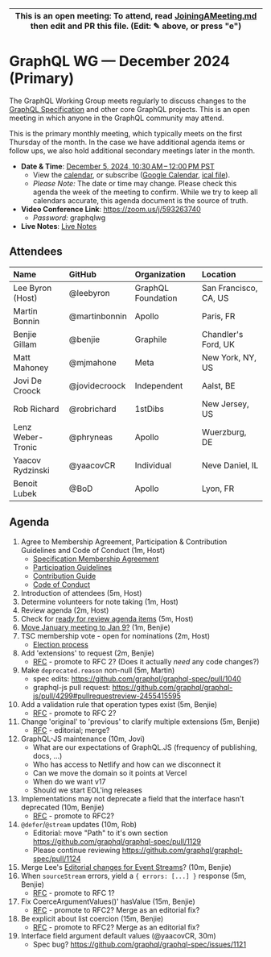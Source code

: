 <!--

# How to join (copied directly from /JoiningAMeeting.md)

Hello! You're welcome to join our working group meeting and add to the agenda by
following these three steps:

1.  Add your name to the list of attendees (in alphabetical order).

    - To respect meeting size, attendees should be relevant to the agenda. That
      means we expect most who join the meeting to participate in discussion. If
      you'd rather just watch, check out our [YouTube][].

    - Please include the organization (or project) you represent, and the
      location (including [country code][]) you expect to be located in during
      the meeting.

    - If you're willing to help take notes, add "✏️" after your name (eg. Ada
      Lovelace ✏). This is hugely helpful!

2.  If relevant, add your topic to the agenda (sorted by expected time).

    - Every agenda item has four parts: 1) the topic, 2) an expected time
      constraint, 3) who's leading the discussion, and 4) a list of any relevant
      links (RFC docs, issues, PRs, presentations, etc). Follow the format of
      existing agenda items.

    - Know what you want to get out of the agenda topic - what feedback do you
      need? What questions do you need answered? Are you looking for consensus
      or just directional feedback?

    - If your topic is a new proposal it's likely an ["RFC 0"][rfc stages]. The
      barrier of entry for documenting new proposals is intentionally low,
      writing a few sentences about the problem you're trying to solve and the
      rough shape of your proposed solution is normally sufficient.

      You can create a link for this:

      - As an issue against the graphql-wg repo.
      - As a GitHub discussion in the graphql-wg repo.
      - As an RFC document into the rfcs/ folder of the graphql-wg repo.

3.  Review our guidelines and agree to our Spec Membership & CLA.

    - Review and understand our Spec Membership Agreement, Participation &
      Contribution Guidelines, and Code of Conduct. You'll find links to these
      in the first agenda item of every meeting.

    - If this is your first time, our bot will comment on your Pull Request with
      a link to our Spec Membership & CLA. Please follow along and agree before
      your PR is merged.

      Your organization may sign this for all of its members. To set this up,
      please ask operations@graphql.org.

PLEASE TAKE NOTE:

- By joining this meeting you must agree to the Specification Membership
  Agreement and Code of Conduct.

- Meetings are recorded and made available on [YouTube][], by joining you
  consent to being recorded.

[youtube]: https://www.youtube.com/channel/UCERcwLeheOXp_u61jEXxHMA
[country code]:
  https://en.wikipedia.org/wiki/List_of_ISO_3166_country_codes#Current_ISO_3166_country_codes
[rfc stages]:
  https://github.com/graphql/graphql-spec/blob/main/CONTRIBUTING.md#rfc-contribution-stages


-->

| This is an open meeting: To attend, read [JoiningAMeeting.md][] then edit and PR this file. (Edit: ✎ above, or press "e") |
| ---------------------------------------------------------------------------------------- |

# GraphQL WG — December 2024 (Primary)

The GraphQL Working Group meets regularly to discuss changes to the
[GraphQL Specification][] and other core GraphQL projects. This is an open
meeting in which anyone in the GraphQL community may attend.

This is the primary monthly meeting, which typically meets on the first Thursday
of the month. In the case we have additional agenda items or follow ups, we also
hold additional secondary meetings later in the month.

- **Date & Time**: [December 5, 2024, 10:30 AM – 12:00 PM PST](https://www.timeanddate.com/worldclock/converter.html?iso=20241205T183000&p1=224&p2=179&p3=136&p4=268&p5=367&p6=438&p7=248&p8=240)
  - View the [calendar][], or subscribe ([Google Calendar][], [ical file][]).
  - _Please Note:_ The date or time may change. Please check this agenda the
    week of the meeting to confirm. While we try to keep all calendars accurate,
    this agenda document is the source of truth.
- **Video Conference Link**: https://zoom.us/j/593263740
  - _Password:_ graphqlwg
- **Live Notes**: [Live Notes][]

[calendar]: https://calendar.google.com/calendar/embed?src=linuxfoundation.org_ik79t9uuj2p32i3r203dgv5mo8%40group.calendar.google.com
[google calendar]: https://calendar.google.com/calendar?cid=bGludXhmb3VuZGF0aW9uLm9yZ19pazc5dDl1dWoycDMyaTNyMjAzZGd2NW1vOEBncm91cC5jYWxlbmRhci5nb29nbGUuY29t
[ical file]: https://calendar.google.com/calendar/ical/linuxfoundation.org_ik79t9uuj2p32i3r203dgv5mo8%40group.calendar.google.com/public/basic.ics
[graphql specification]: https://github.com/graphql/graphql-spec
[JoiningAMeeting.md]: https://github.com/graphql/graphql-wg/blob/main/JoiningAMeeting.md
[live notes]: https://docs.google.com/document/d/1q-sT4k8-c0tcDYJ8CxPZkJ8UY4Nhk3HbKsRxosu_7YE/edit?usp=sharing

## Attendees

<!-- prettier-ignore -->
| Name             | GitHub        | Organization       | Location              |
| :--------------- | :------------ | :----------------- | :-------------------- |
| Lee Byron (Host) | @leebyron     | GraphQL Foundation | San Francisco, CA, US |
| Martin Bonnin    | @martinbonnin | Apollo             | Paris, FR             |
| Benjie Gillam    | @benjie       | Graphile           | Chandler's Ford, UK   |
| Matt Mahoney     | @mjmahone     | Meta               | New York, NY, US      |
| Jovi De Croock   | @jovidecroock | Independent        | Aalst, BE             |
| Rob Richard      | @robrichard   | 1stDibs            | New Jersey, US        |
| Lenz Weber-Tronic| @phryneas     | Apollo             | Wuerzburg, DE         |
| Yaacov Rydzinski | @yaacovCR     | Individual         | Neve Daniel, IL       |
| Benoit Lubek     | @BoD          | Apollo             | Lyon, FR              |

## Agenda

1. Agree to Membership Agreement, Participation & Contribution Guidelines and Code of Conduct (1m, Host)
   - [Specification Membership Agreement](https://github.com/graphql/foundation)
   - [Participation Guidelines](https://github.com/graphql/graphql-wg#participation-guidelines)
   - [Contribution Guide](https://github.com/graphql/graphql-spec/blob/main/CONTRIBUTING.md)
   - [Code of Conduct](https://github.com/graphql/foundation/blob/master/CODE-OF-CONDUCT.md)
1. Introduction of attendees (5m, Host)
1. Determine volunteers for note taking (1m, Host)
1. Review agenda (2m, Host)
1. Check for [ready for review agenda items](https://github.com/graphql/graphql-wg/issues?q=is%3Aissue+is%3Aopen+label%3A%22Ready+for+review+%F0%9F%99%8C%22+sort%3Aupdated-desc) (5m, Host)
1. [Move January meeting to Jan 9?](https://github.com/graphql/graphql-wg/pull/1595) (1m, Benjie)
1. TSC membership vote - open for nominations (2m, Host)
   - [Election process](https://github.com/graphql/graphql-wg/blob/main/GraphQL-TSC.md#election-process)
1. Add 'extensions' to request (2m, Benjie)
   - [RFC](https://github.com/graphql/graphql-spec/pull/976) - promote to RFC 2? (Does it actually _need_ any code changes?)
1. Make `deprecated.reason` non-null (5m, Martin)
   - spec edits: https://github.com/graphql/graphql-spec/pull/1040
   - graphql-js pull request: https://github.com/graphql/graphql-js/pull/4299#pullrequestreview-2455415595
1. Add a validation rule that operation types exist (5m, Benjie)
   - [RFC](https://github.com/graphql/graphql-spec/pull/955) - promote to RFC 2?
1. Change 'original' to 'previous' to clarify multiple extensions (5m, Benjie)
   - [RFC](https://github.com/graphql/graphql-spec/pull/1123) - editorial; merge?
1. GraphQL-JS maintenance (10m, Jovi)
   - What are our expectations of GraphQL.JS (frequency of publishing, docs, ...)
   - Who has access to Netlify and how can we disconnect it
   - Can we move the domain so it points at Vercel
   - When do we want v17
   - Should we start EOL'ing releases
1. Implementations may not deprecate a field that the interface hasn't deprecated (10m, Benjie)
   - [RFC](https://github.com/graphql/graphql-spec/pull/1053) - promote to RFC2?
1. `@defer`/`@stream` updates (10m, Rob)
   - Editorial: move "Path" to it's own section https://github.com/graphql/graphql-spec/pull/1129
   - Please continue reviewing https://github.com/graphql/graphql-spec/pull/1124
1. Merge Lee's [Editorial changes for Event Streams](https://github.com/graphql/graphql-spec/pull/1099)? (10m, Benjie)
1. When `sourceStream` errors, yield a `{ errors: [...] }` response (5m, Benjie)
   - [RFC](https://github.com/graphql/graphql-spec/pull/1127) - promote to RFC 1?
1. Fix CoerceArgumentValues()' hasValue (15m, Benjie)
   - [RFC](https://github.com/graphql/graphql-spec/pull/1056) - promote to RFC2? Merge as an editorial fix?
1. Be explicit about list coercion (15m, Benjie)
   - [RFC](https://github.com/graphql/graphql-spec/pull/1058) - promote to RFC2? Merge as an editorial fix?
1. Interface field argument default values (@yaacovCR, 30m)
   - Spec bug? https://github.com/graphql/graphql-spec/issues/1121
